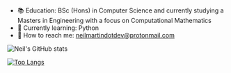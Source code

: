 - :books:  Education: BSc (Hons) in Computer Science and currently studying a Masters in Engineering with a focus on Computational Mathematics
- :seedling: Currently learning: Python 
- :calling: How to reach me: neilmartindotdev@protonmail.com

![Neil's GitHub stats](https://github-readme-stats.vercel.app/api?username=neilmartindev&show_icons=true&theme=tokyonight)

[![Top Langs](https://github-readme-stats.vercel.app/api/top-langs/?username=neilmartindev&theme=tokyonight&hide=html,css)](https://github.com/neilmartindev/github-readme-stats)
